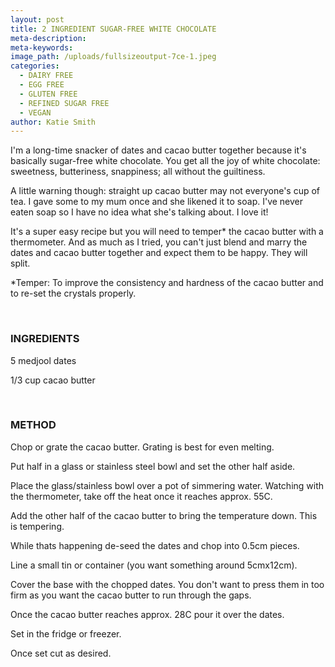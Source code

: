 ```yaml
---
layout: post
title: 2 INGREDIENT SUGAR-FREE WHITE CHOCOLATE
meta-description:
meta-keywords:
image_path: /uploads/fullsizeoutput-7ce-1.jpeg
categories:
  - DAIRY FREE
  - EGG FREE
  - GLUTEN FREE
  - REFINED SUGAR FREE
  - VEGAN
author: Katie Smith
---
```


I'm a long-time snacker of dates and cacao butter together because it's basically sugar-free white chocolate. You get all the joy of white chocolate: sweetness, butteriness, snappiness; all without the guiltiness.

A little warning though: straight up cacao butter may not everyone's cup of tea. I gave some to my mum once and she likened it to soap. I've never eaten soap so I have no idea what she's talking about. I love it\!

It's a super easy recipe but you will need to temper\* the cacao butter with a thermometer. And as much as I tried, you can't just blend and marry the dates and cacao butter together and expect them to be happy. They will split.&nbsp;

\*Temper: To improve the consistency and hardness of the cacao butter and to re-set the crystals properly.

&nbsp;

### INGREDIENTS

5 medjool dates

1/3 cup cacao butter

&nbsp;

### METHOD

Chop or grate the cacao butter. Grating is best for even melting.

Put half in a glass or stainless steel bowl and set the other half aside.

Place the glass/stainless bowl over a pot of simmering water. Watching with the thermometer, take off the heat once it reaches approx. 55C.

Add the other half of the cacao butter to bring the temperature down. This is tempering.&nbsp;

While thats happening de-seed the dates and chop into 0.5cm pieces.&nbsp;

Line a small tin or container (you want something around 5cmx12cm).

Cover the base with the chopped dates. You don't want to press them in too firm as you want the cacao butter to run through the gaps.

Once the cacao butter reaches approx. 28C pour it over the dates.

Set in the fridge or freezer.

Once set cut as desired.&nbsp;

&nbsp;

&nbsp;